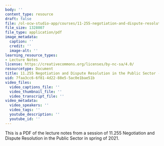 ```yaml
---
body: ''
content_type: resource
draft: false
file: /ol-ocw-studio-app/courses/11-255-negotiation-and-dispute-resolution-in-the-public-sector-spring-2021/mit11_255s21_lec11.pdf
file_size: 1328007
file_type: application/pdf
image_metadata:
  caption: ''
  credit: ''
  image-alt: ''
learning_resource_types:
- Lecture Notes
license: https://creativecommons.org/licenses/by-nc-sa/4.0/
resourcetype: Document
title: 11.255 Negotiation and Dispute Resolution in the Public Sector - Lecture 11
uid: 7faa3cc6-6f81-4d22-88e5-5ac0e1bae51b
video_files:
  video_captions_file: ''
  video_thumbnail_file: ''
  video_transcript_file: ''
video_metadata:
  video_speakers: ''
  video_tags: ''
  youtube_description: ''
  youtube_id: ''
---
```

This is a PDF of the lecture notes from a session of 11.255 Negotiation and Dispute Resolution in the Public Sector in spring of 2021.